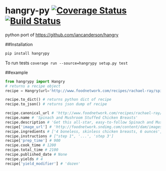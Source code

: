 # hangry-py [![Coverage Status](https://coveralls.io/repos/scttcper/hangry-py/badge.svg?branch=master&service=github)](https://coveralls.io/github/scttcper/hangry-py?branch=master) [![Build Status](https://travis-ci.org/scttcper/hangry-py.svg?branch=master)](https://travis-ci.org/scttcper/hangry-py)
python port of https://github.com/iancanderson/hangry

##Installation
```bash
pip install hangrypy
```

To run tests ```coverage run --source=hangrypy setup.py test```

##example
```python
from hangrypy import Hangry
# returns a recipe object
recipe = Hangry(url='http://www.foodnetwork.com/recipes/rachael-ray/spinach-and-mushroom-stuffed-chicken-breasts-recipe.html')

recipe.to_dict() # returns python dict of recipe
recipe.to_json() # returns json dump of recipe

recipe.canonical_url # 'http://www.foodnetwork.com/recipes/rachael-ray/spinach-and-mushroom-stuffed-chicken-breasts-recipe.html'
recipe.name # 'Spinach and Mushroom Stuffed Chicken Breasts'
recipe.description # 'Get this all-star, easy-to-follow Spinach and Mushroom Stuffed Chicken Breasts recipe from Rachael Ray'
recipe['image_url'] # 'http://foodnetwork.sndimg.com/content/dam/images/food/unsized/Rachel_Ray.jpg.rend.sni2col.jpeg'
recipe.ingredients # ['4 boneless, skinless chicken breasts, 6 ounces', '...']
recipe.instructions # ["step 1", '...', 'step 3']
recipe['prep_time'] # 900
recipe.cook_time # 1200
recipe.total_time # 2100
recipe.published_date # None
recipe.yields # 4
recipe['yield_modifier'] # 'dozen'
```